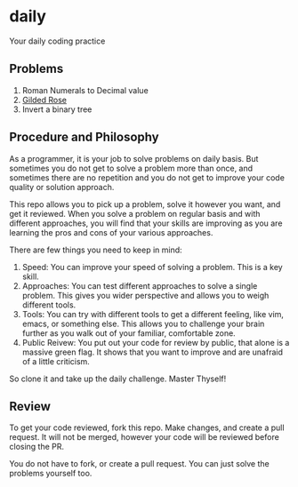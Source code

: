 # daily

Your daily coding practice

## Problems

1. Roman Numerals to Decimal value
2. [Gilded Rose](https://github.com/emilybache/GildedRose-Refactoring-Kata)
3. Invert a binary tree


## Procedure and Philosophy

As a programmer, it is your job to solve problems on daily basis. But sometimes you do not get to solve a problem more than once, and sometimes there are no repetition and you do not get to improve your code quality or solution approach.

This repo allows you to pick up a problem, solve it however you want, and get it reviewed. When you solve a problem on regular basis and with different approaches, you will find that your skills are improving as you are learning the pros and cons of your various approaches.

There are few things you need to keep in mind:
1. Speed: You can improve your speed of solving a problem. This is a key skill.
2. Approaches: You can test different approaches to solve a single problem. This gives you wider perspective and allows you to weigh different tools.
3. Tools: You can try with different tools to get a different feeling, like vim, emacs, or something else. This allows you to challenge your brain further as you walk out of your familiar, comfortable zone.
4. Public Reivew: You put out your code for review by public, that alone is a massive green flag. It shows that you want to improve and are unafraid of a little criticism.

So clone it and take up the daily challenge. Master Thyself!

## Review

To get your code reviewed, fork this repo. Make changes, and create a pull request. It will not be merged, however your code will be reviewed before closing the PR.

You do not have to fork, or create a pull request. You can just solve the problems yourself too.

